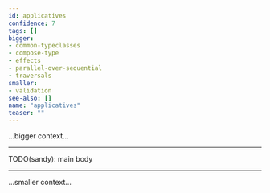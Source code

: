 ```yaml
---
id: applicatives
confidence: 7
tags: []
bigger:
- common-typeclasses
- compose-type
- effects
- parallel-over-sequential
- traversals
smaller:
- validation
see-also: []
name: "applicatives"
teaser: ""
---
```



...bigger context...

---

TODO(sandy): main body

---

...smaller context...
